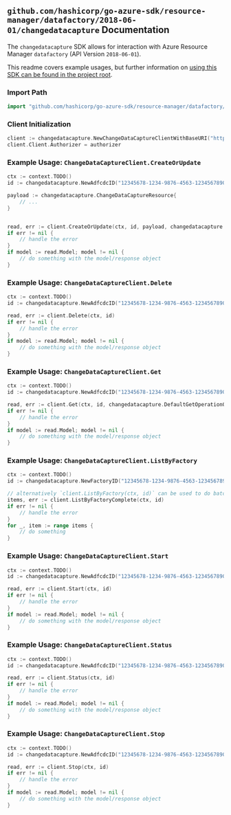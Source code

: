 
## `github.com/hashicorp/go-azure-sdk/resource-manager/datafactory/2018-06-01/changedatacapture` Documentation

The `changedatacapture` SDK allows for interaction with Azure Resource Manager `datafactory` (API Version `2018-06-01`).

This readme covers example usages, but further information on [using this SDK can be found in the project root](https://github.com/hashicorp/go-azure-sdk/tree/main/docs).

### Import Path

```go
import "github.com/hashicorp/go-azure-sdk/resource-manager/datafactory/2018-06-01/changedatacapture"
```


### Client Initialization

```go
client := changedatacapture.NewChangeDataCaptureClientWithBaseURI("https://management.azure.com")
client.Client.Authorizer = authorizer
```


### Example Usage: `ChangeDataCaptureClient.CreateOrUpdate`

```go
ctx := context.TODO()
id := changedatacapture.NewAdfcdcID("12345678-1234-9876-4563-123456789012", "example-resource-group", "factoryName", "adfcdcName")

payload := changedatacapture.ChangeDataCaptureResource{
	// ...
}


read, err := client.CreateOrUpdate(ctx, id, payload, changedatacapture.DefaultCreateOrUpdateOperationOptions())
if err != nil {
	// handle the error
}
if model := read.Model; model != nil {
	// do something with the model/response object
}
```


### Example Usage: `ChangeDataCaptureClient.Delete`

```go
ctx := context.TODO()
id := changedatacapture.NewAdfcdcID("12345678-1234-9876-4563-123456789012", "example-resource-group", "factoryName", "adfcdcName")

read, err := client.Delete(ctx, id)
if err != nil {
	// handle the error
}
if model := read.Model; model != nil {
	// do something with the model/response object
}
```


### Example Usage: `ChangeDataCaptureClient.Get`

```go
ctx := context.TODO()
id := changedatacapture.NewAdfcdcID("12345678-1234-9876-4563-123456789012", "example-resource-group", "factoryName", "adfcdcName")

read, err := client.Get(ctx, id, changedatacapture.DefaultGetOperationOptions())
if err != nil {
	// handle the error
}
if model := read.Model; model != nil {
	// do something with the model/response object
}
```


### Example Usage: `ChangeDataCaptureClient.ListByFactory`

```go
ctx := context.TODO()
id := changedatacapture.NewFactoryID("12345678-1234-9876-4563-123456789012", "example-resource-group", "factoryName")

// alternatively `client.ListByFactory(ctx, id)` can be used to do batched pagination
items, err := client.ListByFactoryComplete(ctx, id)
if err != nil {
	// handle the error
}
for _, item := range items {
	// do something
}
```


### Example Usage: `ChangeDataCaptureClient.Start`

```go
ctx := context.TODO()
id := changedatacapture.NewAdfcdcID("12345678-1234-9876-4563-123456789012", "example-resource-group", "factoryName", "adfcdcName")

read, err := client.Start(ctx, id)
if err != nil {
	// handle the error
}
if model := read.Model; model != nil {
	// do something with the model/response object
}
```


### Example Usage: `ChangeDataCaptureClient.Status`

```go
ctx := context.TODO()
id := changedatacapture.NewAdfcdcID("12345678-1234-9876-4563-123456789012", "example-resource-group", "factoryName", "adfcdcName")

read, err := client.Status(ctx, id)
if err != nil {
	// handle the error
}
if model := read.Model; model != nil {
	// do something with the model/response object
}
```


### Example Usage: `ChangeDataCaptureClient.Stop`

```go
ctx := context.TODO()
id := changedatacapture.NewAdfcdcID("12345678-1234-9876-4563-123456789012", "example-resource-group", "factoryName", "adfcdcName")

read, err := client.Stop(ctx, id)
if err != nil {
	// handle the error
}
if model := read.Model; model != nil {
	// do something with the model/response object
}
```
